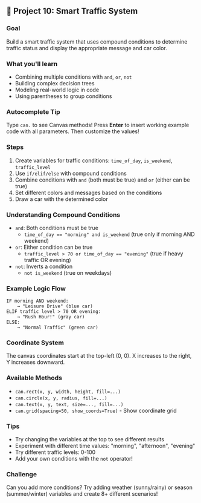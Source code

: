 ## 🚦 Project 10: Smart Traffic System

### Goal
Build a smart traffic system that uses compound conditions to determine traffic status and display the appropriate message and car color.

### What you'll learn
- Combining multiple conditions with `and`, `or`, `not`
- Building complex decision trees
- Modeling real-world logic in code
- Using parentheses to group conditions

### Autocomplete Tip
Type `can.` to see Canvas methods! Press **Enter** to insert working example code with all parameters. Then customize the values!

### Steps
1. Create variables for traffic conditions: `time_of_day`, `is_weekend`, `traffic_level`
2. Use `if/elif/else` with compound conditions
3. Combine conditions with `and` (both must be true) and `or` (either can be true)
4. Set different colors and messages based on the conditions
5. Draw a car with the determined color

### Understanding Compound Conditions
- `and`: Both conditions must be true
  - `time_of_day == "morning" and is_weekend` (true only if morning AND weekend)
- `or`: Either condition can be true
  - `traffic_level > 70 or time_of_day == "evening"` (true if heavy traffic OR evening)
- `not`: Inverts a condition
  - `not is_weekend` (true on weekdays)

### Example Logic Flow
```
IF morning AND weekend:
    → "Leisure Drive" (blue car)
ELIF traffic level > 70 OR evening:
    → "Rush Hour!" (gray car)
ELSE:
    → "Normal Traffic" (green car)
```

### Coordinate System
The canvas coordinates start at the top-left (0, 0). X increases to the right, Y increases downward.

### Available Methods
- `can.rect(x, y, width, height, fill=...)`
- `can.circle(x, y, radius, fill=...)`
- `can.text(x, y, text, size=..., fill=...)`
- `can.grid(spacing=50, show_coords=True)` - Show coordinate grid

### Tips
- Try changing the variables at the top to see different results
- Experiment with different time values: "morning", "afternoon", "evening"
- Try different traffic levels: 0-100
- Add your own conditions with the `not` operator!

### Challenge
Can you add more conditions? Try adding weather (sunny/rainy) or season (summer/winter) variables and create 8+ different scenarios!
